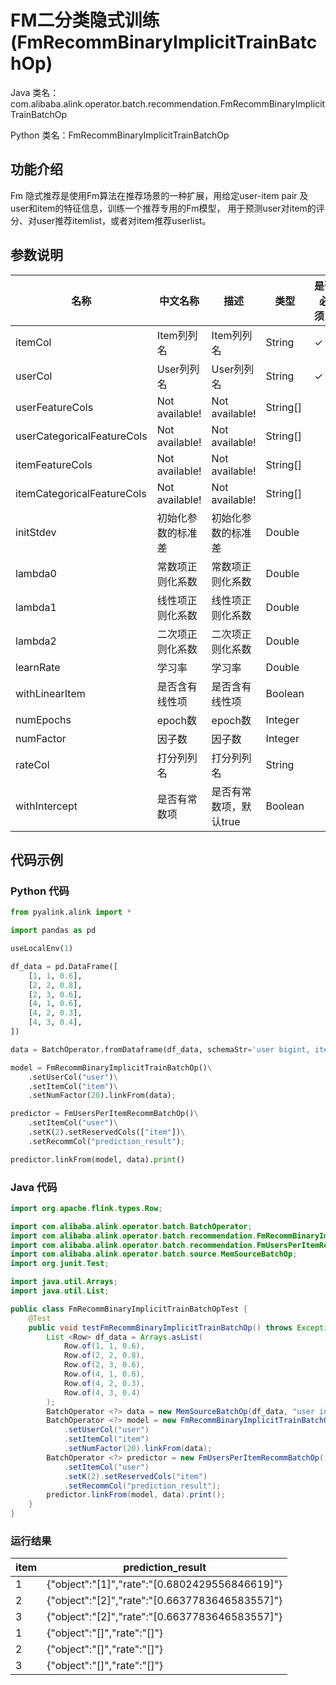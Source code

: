 # FM二分类隐式训练 (FmRecommBinaryImplicitTrainBatchOp)
Java 类名：com.alibaba.alink.operator.batch.recommendation.FmRecommBinaryImplicitTrainBatchOp

Python 类名：FmRecommBinaryImplicitTrainBatchOp


## 功能介绍
Fm 隐式推荐是使用Fm算法在推荐场景的一种扩展，用给定user-item pair 及user和item的特征信息，训练一个推荐专用的Fm模型，
用于预测user对item的评分、对user推荐itemlist，或者对item推荐userlist。


## 参数说明

| 名称 | 中文名称 | 描述 | 类型 | 是否必须？ | 默认值 |
| --- | --- | --- | --- | --- | --- |
| itemCol | Item列列名 | Item列列名 | String | ✓ |  |
| userCol | User列列名 | User列列名 | String | ✓ |  |
| userFeatureCols | Not available! | Not available! | String[] |  | [] |
| userCategoricalFeatureCols | Not available! | Not available! | String[] |  | [] |
| itemFeatureCols | Not available! | Not available! | String[] |  | [] |
| itemCategoricalFeatureCols | Not available! | Not available! | String[] |  | [] |
| initStdev | 初始化参数的标准差 | 初始化参数的标准差 | Double |  | 0.05 |
| lambda0 | 常数项正则化系数 | 常数项正则化系数 | Double |  | 0.0 |
| lambda1 | 线性项正则化系数 | 线性项正则化系数 | Double |  | 0.0 |
| lambda2 | 二次项正则化系数 | 二次项正则化系数 | Double |  | 0.0 |
| learnRate | 学习率 | 学习率 | Double |  | 0.01 |
| withLinearItem | 是否含有线性项 | 是否含有线性项 | Boolean |  | true |
| numEpochs | epoch数 | epoch数 | Integer |  | 10 |
| numFactor | 因子数 | 因子数 | Integer |  | 10 |
| rateCol | 打分列列名 | 打分列列名 | String |  | null |
| withIntercept | 是否有常数项 | 是否有常数项，默认true | Boolean |  | true |

## 代码示例
### Python 代码
```python
from pyalink.alink import *

import pandas as pd

useLocalEnv(1)

df_data = pd.DataFrame([
    [1, 1, 0.6],
    [2, 2, 0.8],
    [2, 3, 0.6],
    [4, 1, 0.6],
    [4, 2, 0.3],
    [4, 3, 0.4],
])

data = BatchOperator.fromDataframe(df_data, schemaStr='user bigint, item bigint, rating double')

model = FmRecommBinaryImplicitTrainBatchOp()\
    .setUserCol("user")\
    .setItemCol("item")\
    .setNumFactor(20).linkFrom(data);

predictor = FmUsersPerItemRecommBatchOp()\
    .setItemCol("user")\
    .setK(2).setReservedCols(["item"])\
    .setRecommCol("prediction_result");

predictor.linkFrom(model, data).print()
```
### Java 代码
```java
import org.apache.flink.types.Row;

import com.alibaba.alink.operator.batch.BatchOperator;
import com.alibaba.alink.operator.batch.recommendation.FmRecommBinaryImplicitTrainBatchOp;
import com.alibaba.alink.operator.batch.recommendation.FmUsersPerItemRecommBatchOp;
import com.alibaba.alink.operator.batch.source.MemSourceBatchOp;
import org.junit.Test;

import java.util.Arrays;
import java.util.List;

public class FmRecommBinaryImplicitTrainBatchOpTest {
	@Test
	public void testFmRecommBinaryImplicitTrainBatchOp() throws Exception {
		List <Row> df_data = Arrays.asList(
			Row.of(1, 1, 0.6),
			Row.of(2, 2, 0.8),
			Row.of(2, 3, 0.6),
			Row.of(4, 1, 0.6),
			Row.of(4, 2, 0.3),
			Row.of(4, 3, 0.4)
		);
		BatchOperator <?> data = new MemSourceBatchOp(df_data, "user int, item int, rating double");
		BatchOperator <?> model = new FmRecommBinaryImplicitTrainBatchOp()
			.setUserCol("user")
			.setItemCol("item")
			.setNumFactor(20).linkFrom(data);
		BatchOperator <?> predictor = new FmUsersPerItemRecommBatchOp()
			.setItemCol("user")
			.setK(2).setReservedCols("item")
			.setRecommCol("prediction_result");
		predictor.linkFrom(model, data).print();
	}
}
```

### 运行结果
item|	prediction_result
----|-----
1|{"object":"[1]","rate":"[0.6802429556846619]"}
2|{"object":"[2]","rate":"[0.6637783646583557]"}
3|{"object":"[2]","rate":"[0.6637783646583557]"}
1|	{"object":"[]","rate":"[]"}
2|  {"object":"[]","rate":"[]"}
3|	{"object":"[]","rate":"[]"}

